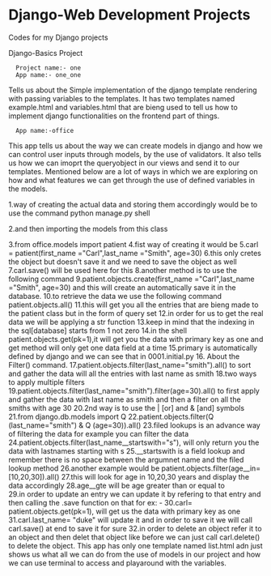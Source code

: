 # Django-Web Development Projects

Codes for my Django projects 

Django-Basics Project

      Project name:- one
      App name:- one_one
      
Tells us about the Simple implementation of the django template rendering with passing variables to the templates.
It has two templates named example.html and variables.html that are bieng used to tell us how to implement django functionalities on the frontend  part of things.

      App name:-office
      
 This app tells us about the way we can create models in django and how we can control user inputs through models, by the use of validators.
 It also tells us how we can imoprt the queryobject in our views and send it to our templates.
 Mentioned below are a lot of ways in which we are exploring on how and what features we can get through the use of defined variables in the models.
 
1.way of creating the actual data and storing them accordingly would be to use the command python manage.py shell 

2.and then importing the models from this class

3.from office.models import patient
4.fist way of creating it would be 
5.carl = patient(first_name ="Carl",last_name ="Smith", age=30)
6.this only cretes the object but doesn't save it and we need to save the object as well
7.carl.save() will be used here for this 
8.another method is to use the following command
9.patient.objects.create(first_name ="Carl",last_name ="Smith", age=30) and this will create an automatically save it in the database.
10.to retrieve the data we use the following command patient.objects.all()
11.this will get you all the entries that are bieng made to the patient class but in the form of query set
12.in order for us to get the real data we will be applying a str function
13.keep in mind that the indexing in the sql[database] starts from 1 not zero 
14.in the shell patient.objects.get(pk=1),it will get you the data with primary key as one and get method will only get one data field at a time
15.primary is automatically defined by django and we can see that in 0001.initial.py
16. About the Filter() command.
17.patient.objects.filter(last_name="smith").all() to sort and gather the data will all the entries with last name as smith
18.two ways to apply multiple filters 
19.patient.objects.filter(last_name="smith").filter(age=30).all() to first apply and gather the data with last name as smith and then a filter on all the smiths with age 30
20.2nd way is to use the | [or] and & [and] symbols 
21.from django.db.models import Q
22.patient.objects.filter(Q (last_name="smith") & Q (age=30)).all()
23.filed lookups is an advance way of filtering the data for example you can filter the data 
24.patient.objects.filter(last_name__startswith="s"), will only return you the data with lastnames starting with s 
25.__startswith is a field lookup and remember there is no space between the argumnet name and the filed lookup method 
26.another example would be patient.objects.filter(age__in=[10,20,30]).all()
27.this will look for age in 10,20,30 years and display the data accordingly 
28.age__gte will be age greater than or equal to  
29.in order to update an entry we can update it by refering to that entry and then calling the .save function on that for ex: -
30.carl= patient.objects.get(pk=1), will get us the data with primary key as one 
31.carl.last_name= "duke" will update it and in order to save it we will call carl.save() at end to save it for sure 
32.in order to delete an object refer it to an object and then delet that object like before we can just call carl.delete() to delete the object.
This app has only one template named list.html adn just shows us what all we can do from the use of models in our project and how we can use terminal to access and playaround with the variables.







 


